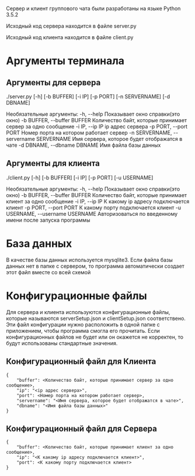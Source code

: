 Сервер и клиент группового чата были разработаны на языке Python 3.5.2

Исходный код сервера находится в файле server.py

Исходный код клиента находится в файле client.py

# Аргументы терминала
## Аргументы для сервера
./server.py [-h] [-b BUFFER] [-i IP] [-p PORT] [-n SERVERNAME] [-d DBNAME]

Необязательные аргументы:
  -h, --help 	Показывает окно справки(это окно)
  -b BUFFER, --buffer BUFFER 	Количество байт, которые принимает сервер за одно сообщение
  -i IP, --ip IP 	ip адрес сервера
  -p PORT, --port PORT 	Номер порта на котором работает сервер
  -n SERVERNAME, --servername SERVERNAME 	Имя сервера, которое будет отображатся в чате
  -d DBNAME, --dbname DBNAME 	Имя файла базы данных
## Аргументы для клиента
./client.py [-h] [-b BUFFER] [-i IP] [-p PORT] [-u USERNAME]

Необязательные аргументы:
  -h, --help 	Показывает окно справки(это окно)
  -b BUFFER, --buffer BUFFER 	Количество байт, которые принимает клиент за одно сообщение
  -i IP, --ip IP 	К какому ip адресу подключается клиент
  -p PORT, --port PORT 	К какому порту подключается клиент
  -u USERNAME, --username USERNAME Авторизоваться по введенному имени после запуска программы
# База данных
В качестве базы данных используется mysqlite3. Если файла базы данных нет в папке с сервером, то программа автоматически создает этот файл вместе со всей схемой
# Конфигурационные файлы
Для сервера и клиента используются конфигурационные файлы, которые называются serverSetup.json и clientSetup.json соответствено. Эти файл конфигурации нужно расположить в одной папке с приложением, чтобы программа смогла его прочитать. Если конфигурационных файлов не будет или он окажется не корректен, то будут использованы стандартные значения.
## Конфигурационный файл для Клиента
```
{
    "buffer": <Количество байт, которые принимает сервер за одно сообщение>,
    "ip": "<ip адрес сервера>",
    "port": <Номер порта на котором работает сервер>,
    "servername": "<Имя сервера, которое будет отображатся в чате>",
    "dbname": "<Имя файла базы данных>"
}
```
## Конфигурационный файл для Сервера
```
{
    "buffer": <Количество байт, которые принимает клиент за одно сообщение>,
    "ip": "<К какому ip адресу подключается клиент>",
    "port": <К какому порту подключается клиент>
}
```